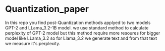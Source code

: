 # Quantization_paper

In this repo you find post-Quantization methods applyed to two models GPT-2 and LLama_3.2-1B model.
we use standard method to calculate perplexity of GPT-2 model but this method require more resoures for bigger model like LLama_3.2 so for Llama_3.2 we generate text and from that text we measure it's perplexity.
